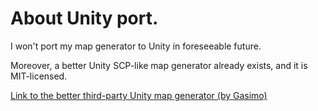 # About Unity port.

I won't port my map generator to Unity in foreseeable future.

Moreover, a better Unity SCP-like map generator already exists, and it is MIT-licensed.

[Link to the better third-party Unity map generator (by Gasimo)](https://github.com/GasimoCodes/MapGen)
